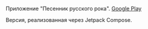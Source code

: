 Приложение "Песенник русского рока".
[Google Play](https://play.google.com/store/apps/details?id=jatx.russianrocksongbook&hl=ru&gl=US)

Версия, реализованная через Jetpack Compose.